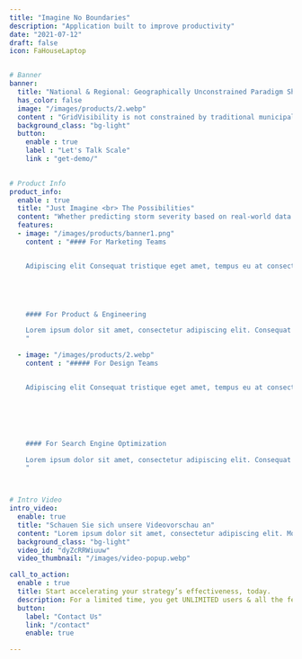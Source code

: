 ```yaml
---
title: "Imagine No Boundaries"
description: "Application built to improve productivity"
date: "2021-07-12"
draft: false
icon: FaHouseLaptop


# Banner
banner:
  title: "National & Regional: Geographically Unconstrained Paradigm Shift"
  has_color: false
  image: "/images/products/2.webp"
  content : "GridVisibility is not constrained by traditional municipal, utility, or even state service territories and boundaries. Our broadband footprint provides us with cost efficient and rapid path to holistic state, regional, and/or national GridVisibility. Imagine the benefits."
  background_class: "bg-light"
  button:
    enable : true
    label : "Let's Talk Scale"
    link : "get-demo/"

      
# Product Info
product_info:
  enable : true
  title: "Just Imagine <br> The Possibilities"
  content: "Whether predicting storm severity based on real-world data eight states prior "
  features:
  - image: "/images/products/banner1.png"
    content : "#### For Marketing Teams


    Adipiscing elit Consequat tristique eget amet, tempus eu at consecttur. Leo facilisi nunc viverra tellus. Ac laoreet sit vel consquat. consectetur adipiscing elit. tempus eu at consecttur.

    



    #### For Product & Engineering

    Lorem ipsum dolor sit amet, consectetur adipiscing elit. Consequat tristique eget amet, tempus eu at consecttur. Leo facilisi nunc viverra tellus. Ac laoreet sit vel consquat.
    "

  - image: "/images/products/2.webp"
    content : "##### For Design Teams


    Adipiscing elit Consequat tristique eget amet, tempus eu at consecttur. Leo facilisi nunc viverra tellus. Ac laoreet sit vel consquat. consectetur adipiscing elit. tempus eu at consecttur.

    




    #### For Search Engine Optimization

    Lorem ipsum dolor sit amet, consectetur adipiscing elit. Consequat tristique eget amet, tempus eu at consecttur. Leo facilisi nunc viverra tellus. Ac laoreet sit vel consquat.
    "



# Intro Video
intro_video:
  enable: true
  title: "Schauen Sie sich unsere Videovorschau an"
  content: "Lorem ipsum dolor sit amet, consectetur adipiscing elit. Morbi egestas Werat viverra id et aliquet. vulputate egestas sollicitudin."
  background_class: "bg-light"
  video_id: "dyZcRRWiuuw"
  video_thumbnail: "/images/video-popup.webp"

call_to_action:
  enable : true
  title: Start accelerating your strategy’s effectiveness, today.
  description: For a limited time, you get UNLIMITED users & all the features available inside the platform!
  button:
    label: "Contact Us"
    link: "/contact"
    enable: true

---
```

